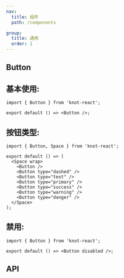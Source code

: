 ```yaml
---
nav:
  title: 组件
  path: /components

group:
  title: 通用
  order: 1
---
```


## Button

## 基本使用:

```tsx
import { Button } from 'knot-react';

export default () => <Button />;
```

## 按钮类型:

```tsx
import { Button, Space } from 'knot-react';

export default () => (
  <Space wrap>
    <Button />
    <Button type="dashed" />
    <Button type="text" />
    <Button type="primary" />
    <Button type="success" />
    <Button type="warning" />
    <Button type="danger" />
  </Space>
);
```

## 禁用:

```tsx
import { Button } from 'knot-react';

export default () => <Button disabled />;
```

## API

<API id="Button"></API>
